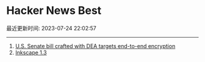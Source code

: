 # Hacker News Best

最近更新时间: 2023-07-24 22:02:57

--- 
1. [U.S. Senate bill crafted with DEA targets end-to-end encryption](https://therecord.media/senate-dea-bill-targets-end-to-end-encryption-requires-companies-to-report-drugs) 
2. [Inkscape 1.3](https://inkscape.org/news/2023/07/23/inkscape-launches-version-13-focus-organizing-work/) 
